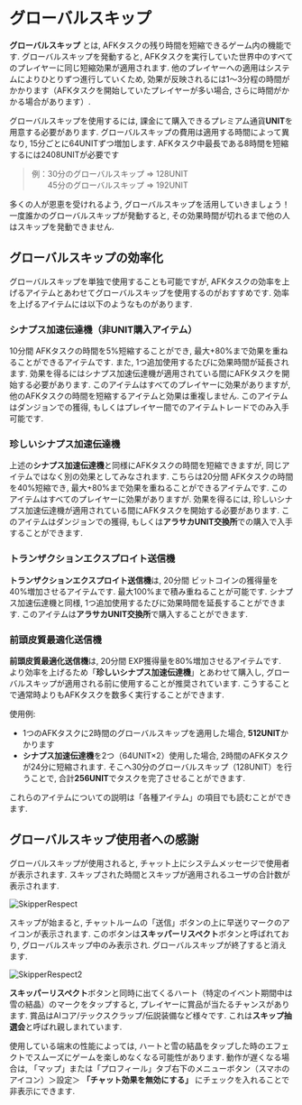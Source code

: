 # グローバルスキップ
**グローバルスキップ** とは, AFKタスクの残り時間を短縮できるゲーム内の機能です. グローバルスキップを発動すると, AFKタスクを実行していた世界中のすべてのプレイヤーに同じ短縮効果が適用されます. 他のプレイヤーへの適用はシステムによりひとりずつ進行していくため, 効果が反映されるには1～3分程の時間がかかります（AFKタスクを開始していたプレイヤーが多い場合, さらに時間がかかる場合があります）.

グローバルスキップを使用するには, 課金にて購入できるプレミアム通貨**UNIT**を用意する必要があります. グローバルスキップの費用は適用する時間によって異なり, 15分ごとに64UNITずつ増加します. AFKタスク中最長である8時間を短縮するには2408UNITが必要です

> 例：30分のグローバルスキップ ⇒ 128UNIT  
> 　　45分のグローバルスキップ ⇒ 192UNIT

多くの人が恩恵を受けれるよう, グローバルスキップを活用していきましょう！
一度誰かのグローバルスキップが発動すると, その効果時間が切れるまで他の人はスキップを発動できません.

## グローバルスキップの効率化
グローバルスキップを単独で使用することも可能ですが, AFKタスクの効率を上げるアイテムとあわせてグローバルスキップを使用するのがおすすめです. 効率を上げるアイテムには以下のようなものがあります.

### シナプス加速伝達機（**非**UNIT購入アイテム）
10分間 AFKタスクの時間を5%短縮することができ, 最大+80%まで効果を重ねることができるアイテムです. また, 1つ追加使用するたびに効果時間が延長されます. 効果を得るにはシナプス加速伝達機が適用されている間にAFKタスクを開始する必要があります. このアイテムはすべてのプレイヤーに効果がありますが, 他のAFKタスクの時間を短縮するアイテムと効果は重複しません. このアイテムはダンジョンでの獲得, もしくはプレイヤー間でのアイテムトレードでのみ入手可能です. 

### 珍しいシナプス加速伝達機
上述の**シナプス加速伝達機**と同様にAFKタスクの時間を短縮できますが, 同じアイテムではなく別の効果としてみなされます. こちらは20分間 AFKタスクの時間を40%短縮でき, 最大+80%まで効果を重ねることができるアイテムです. このアイテムはすべてのプレイヤーに効果がありますが. 効果を得るには, 珍しいシナプス加速伝達機が適用されている間にAFKタスクを開始する必要があります. このアイテムはダンジョンでの獲得, もしくは**アラサカUNIT交換所**での購入で入手することができます. 

### トランザクションエクスプロイト送信機
**トランザクションエクスプロイト送信機**は, 20分間 ビットコインの獲得量を40%増加させるアイテムです. 最大100%まで積み重ねることが可能です. シナプス加速伝達機と同様, 1つ追加使用するたびに効果時間を延長することができます. このアイテムは**アラサカUNIT交換所**で購入することができます.

### 前頭皮質最適化送信機
**前頭皮質最適化送信機**は, 20分間 EXP獲得量を80%増加させるアイテムです.  
より効率を上げるため「**珍しいシナプス加速伝達機**」とあわせて購入し, グローバルスキップが適用される前に使用することが推奨されています. こうすることで通常時よりもAFKタスクを数多く実行することができます.

使用例:
- 1つのAFKタスクに2時間のグローバルスキップを適用した場合, **512UNIT**かかります
- **シナプス加速伝達機**を2つ（64UNIT×2）使用した場合, 2時間のAFKタスクが24分に短縮されます. そこへ30分のグローバルスキップ（128UNIT）を行うことで, 合計**256UNIT**でタスクを完了させることができます.

これらのアイテムについての説明は「各種アイテム」の項目でも読むことができます.


## グローバルスキップ使用者への感謝
グローバルスキップが使用されると, チャット上にシステムメッセージで使用者が表示されます. スキップされた時間とスキップが適用されるユーザの合計数が表示されます.

![SkipperRespect](/resources/mobile-tutorial/SkipperRespect.png)

スキップが始まると, チャットルームの「送信」ボタンの上に早送りマークのアイコンが表示されます. このボタンは**スキッパーリスペクト**ボタンと呼ばれており, グローバルスキップ中のみ表示され. グローバルスキップが終了すると消えます. 

![SkipperRespect2](/resources/mobile-tutorial/SkipperRespect2.png)

**スキッパーリスペクト**ボタンと同時に出てくるハート（特定のイベント期間中は雪の結晶）のマークをタップすると, プレイヤーに賞品が当たるチャンスがあります. 賞品はAIコア/テックスクラップ/伝説装備など様々です. これは**スキップ抽選会**と呼ばれ親しまれています.

使用している端末の性能によっては, ハートと雪の結晶をタップした時のエフェクトでスムーズにゲームを楽しめなくなる可能性があります. 動作が遅くなる場合は, 「マップ」または「プロフィール」タブ右下のメニューボタン（スマホのアイコン）＞設定＞ **「チャット効果を無効にする」** にチェックを入れることで非表示にできます.
